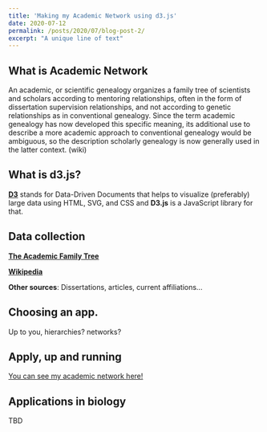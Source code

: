 ```yaml
---
title: 'Making my Academic Network using d3.js'
date: 2020-07-12
permalink: /posts/2020/07/blog-post-2/
excerpt: "A unique line of text"
---
```


## What is Academic Network

An academic, or scientific genealogy organizes a family tree of scientists and scholars according to mentoring relationships, often in the form of dissertation supervision relationships, and not according to genetic relationships as in conventional genealogy. Since the term academic genealogy has now developed this specific meaning, its additional use to describe a more academic approach to conventional genealogy would be ambiguous, so the description scholarly genealogy is now generally used in the latter context. (wiki)


## What is d3.js?

[**D3**](https://d3js.org) stands for Data-Driven Documents that helps to visualize (preferably) large data using HTML, SVG, and CSS and **D3.js** is a JavaScript library for that.  





## Data collection

[**The Academic Family Tree**](https://academictree.org) 

[**Wikipedia**](https://academictree.org)

**Other sources**: Dissertations, articles, current affiliations...





## Choosing an app.

Up to you, hierarchies? networks?





## Apply, up and running

<p><a href="/photograph/academictree.html" target="_blank">You can see my academic network here!</a></p>





## Applications in biology

TBD
